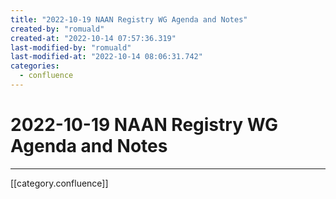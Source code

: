 ```yaml
---
title: "2022-10-19 NAAN Registry WG Agenda and Notes"
created-by: "romuald"
created-at: "2022-10-14 07:57:36.319"
last-modified-by: "romuald"
last-modified-at: "2022-10-14 08:06:31.742"
categories:
  - confluence
---
```


# 2022-10-19 NAAN Registry WG Agenda and Notes


---

[[category.confluence]]
